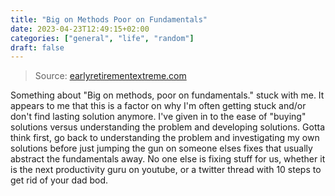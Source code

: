 ```yaml
---
title: "Big on Methods Poor on Fundamentals"
date: 2023-04-23T12:49:15+02:00
categories: ["general", "life", "random"]
draft: false
---
```


> Source: [earlyretirementextreme.com](https://earlyretirementextreme.com/big-on-methods-poor-on-fundamentals.html)

Something about "Big on methods, poor on fundamentals." stuck with me. It appears to me that this is a factor on why I'm often getting stuck and/or don't find lasting solution anymore. I've given in to the ease of "buying" solutions versus understanding the problem and developing solutions. Gotta think first, go back to understanding the problem and investigating my own solutions before just jumping the gun on someone elses fixes that usually abstract the fundamentals away. No one else is fixing stuff for us, whether it is the next productivity guru on youtube, or a twitter thread with 10 steps to get rid of your dad bod.
